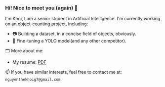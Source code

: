 ### Hi! Nice to meet you (again) 👋
I'm Khoi, I am a senior student in Artificial Intelligence.
I'm currently working on an object-counting project, including:
  - 📷 Building a dataset, in a concise field of objects, obviously.
  - 🔬 Fine-tuning a YOLO model(and any other competitor).

🗂️ More about me: 
- My resume: [PDF](https://nguyenthekhoig7.github.io/nguyenthekhoig7/TheKhoi_Resume_20231108.pdf)
  
📫 If you have similar interests, feel free to contact me at: `nguyenthekhoig7@gmail.com`.

<!--
**nguyenthekhoig7/nguyenthekhoig7** is a ✨ _special_ ✨ repository because its `README.md` (this file) appears on your GitHub profile.

Here are some ideas to get you started:

- 🔭 I’m currently working on ...
- 🌱 I’m currently learning ...
- 👯 I’m looking to collaborate on ...
- 🤔 I’m looking for help with ...
- 💬 Ask me about ...
- 📫 How to reach me: ...
- 😄 Pronouns: ...
- ⚡ Fun fact: ...
-->
